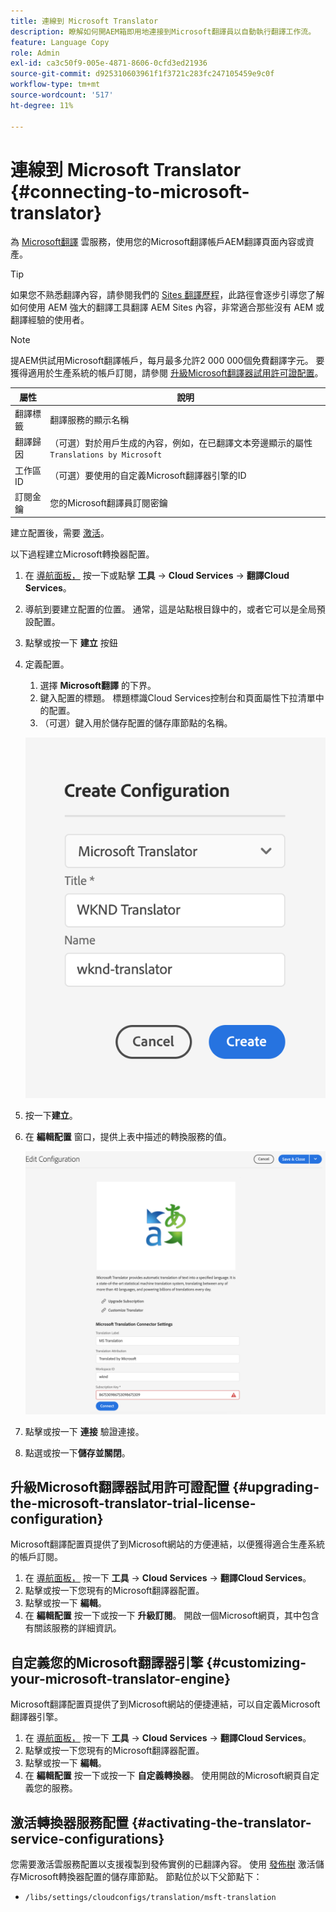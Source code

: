 ```yaml
---
title: 連線到 Microsoft Translator
description: 瞭解如何開AEM箱即用地連接到Microsoft翻譯員以自動執行翻譯工作流。
feature: Language Copy
role: Admin
exl-id: ca3c50f9-005e-4871-8606-0cfd3ed21936
source-git-commit: d925310603961f1f3721c283fc247105459e9c0f
workflow-type: tm+mt
source-wordcount: '517'
ht-degree: 11%

---
```


# 連線到 Microsoft Translator {#connecting-to-microsoft-translator}

為 [Microsoft翻譯](https://www.microsoft.com/en-us/translator/business/) 雲服務，使用您的Microsoft翻譯帳戶AEM翻譯頁面內容或資產。

>[!TIP]
>
>如果您不熟悉翻譯內容，請參閱我們的 [Sites 翻譯歷程](/help/journey-sites/translation/overview.md)，此路徑會逐步引導您了解如何使用 AEM 強大的翻譯工具翻譯 AEM Sites 內容，非常適合那些沒有 AEM 或翻譯經驗的使用者。

>[!NOTE]
>
>提AEM供試用Microsoft翻譯帳戶，每月最多允許2 000 000個免費翻譯字元。 要獲得適用於生產系統的帳戶訂閱，請參閱 [升級Microsoft翻譯器試用許可證配置](#upgrading-the-microsoft-translator-trial-license-configuration)。

| 屬性 | 說明 |
|---|---|
| 翻譯標籤 | 翻譯服務的顯示名稱 |
| 翻譯歸因 | （可選）對於用戶生成的內容，例如，在已翻譯文本旁邊顯示的屬性 `Translations by Microsoft` |
| 工作區ID | （可選）要使用的自定義Microsoft翻譯器引擎的ID |
| 訂閱金鑰 | 您的Microsoft翻譯員訂閱密鑰 |

建立配置後，需要 [激活](#activating-the-translator-service-configurations)。

以下過程建立Microsoft轉換器配置。

1. 在 [導航面板，](/help/sites-cloud/authoring/getting-started/basic-handling.md#first-steps) 按一下或點擊 **工具** -> **Cloud Services** -> **翻譯Cloud Services**。
1. 導航到要建立配置的位置。 通常，這是站點根目錄中的，或者它可以是全局預設配置。
1. 點擊或按一下 **建立** 按鈕
1. 定義配置。
   1. 選擇 **Microsoft翻譯** 的下界。
   1. 鍵入配置的標題。 標題標識Cloud Services控制台和頁面屬性下拉清單中的配置。
   1. （可選）鍵入用於儲存配置的儲存庫節點的名稱。

   ![建立翻譯設定](../assets/create-translation-config.png)

1. 按一下&#x200B;**建立**。
1. 在 **編輯配置** 窗口，提供上表中描述的轉換服務的值。

   ![編輯翻譯配置](../assets/edit-translation-config.png)

1. 點擊或按一下 **連接** 驗證連接。
1. 點選或按一下&#x200B;**儲存並關閉**。

## 升級Microsoft翻譯器試用許可證配置 {#upgrading-the-microsoft-translator-trial-license-configuration}

Microsoft翻譯配置頁提供了到Microsoft網站的方便連結，以便獲得適合生產系統的帳戶訂閱。

1. 在 [導航面板，](/help/sites-cloud/authoring/getting-started/basic-handling.md#first-steps) 按一下 **工具** -> **Cloud Services** -> **翻譯Cloud Services**。
1. 點擊或按一下您現有的Microsoft翻譯器配置。
1. 點擊或按一下 **編輯**。
1. 在 **編輯配置** 按一下或按一下 **升級訂閱**。 開啟一個Microsoft網頁，其中包含有關該服務的詳細資訊。

## 自定義您的Microsoft翻譯器引擎 {#customizing-your-microsoft-translator-engine}

Microsoft翻譯配置頁提供了到Microsoft網站的便捷連結，可以自定義Microsoft翻譯器引擎。

1. 在 [導航面板，](/help/sites-cloud/authoring/getting-started/basic-handling.md#first-steps) 按一下 **工具** -> **Cloud Services** -> **翻譯Cloud Services**。
1. 點擊或按一下您現有的Microsoft翻譯器配置。
1. 點擊或按一下 **編輯**。
1. 在 **編輯配置** 按一下或按一下 **自定義轉換器**。 使用開啟的Microsoft網頁自定義您的服務。

## 激活轉換器服務配置 {#activating-the-translator-service-configurations}

您需要激活雲服務配置以支援複製到發佈實例的已翻譯內容。 使用 [發佈樹](/help/sites-cloud/authoring/fundamentals/publishing-pages.md#publishing-and-unpublishing-a-tree) 激活儲存Microsoft轉換器配置的儲存庫節點。 節點位於以下父節點下：

* `/libs/settings/cloudconfigs/translation/msft-translation`
